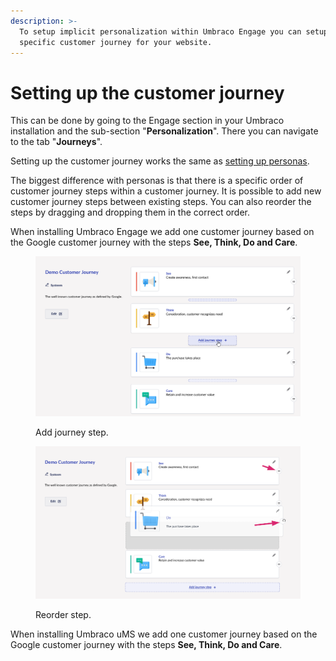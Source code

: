 ```yaml
---
description: >-
  To setup implicit personalization within Umbraco Engage you can setup a
  specific customer journey for your website.
---
```


# Setting up the customer journey

This can be done by going to the Engage section in your Umbraco installation and the sub-section "**Personalization**". There you can navigate to the tab "**Journeys**".

Setting up the customer journey works the same as [setting up personas](setting-up-personas.md).

The biggest difference with personas is that there is a specific order of customer journey steps within a customer journey. It is possible to add new customer journey steps between existing steps. You can also reorder the steps by dragging and dropping them in the correct order.

When installing Umbraco Engage we add one customer journey based on the Google customer journey with the steps **See, Think, Do and Care**.

<figure><img src="../../../.gitbook/assets/image (26) (1).png" alt="Add journey step."><figcaption><p>Add journey step.</p></figcaption></figure>

<figure><img src="../../../.gitbook/assets/image (27).png" alt="Reorder step."><figcaption><p>Reorder step.</p></figcaption></figure>

When installing Umbraco uMS we add one customer journey based on the Google customer journey with the steps **See, Think, Do and Care**.
